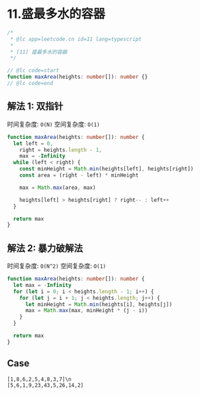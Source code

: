 # 11.盛最多水的容器

```ts
/*
 * @lc app=leetcode.cn id=11 lang=typescript
 *
 * [11] 盛最多水的容器
 */

// @lc code=start
function maxArea(heights: number[]): number {}
// @lc code=end
```

## 解法 1: 双指针

时间复杂度: `O(N)`
空间复杂度: `O(1)`

```ts
function maxArea(heights: number[]): number {
  let left = 0,
    right = heights.length - 1,
    max = -Infinity
  while (left < right) {
    const minHeight = Math.min(heights[left], heights[right])
    const area = (right - left) * minHeight

    max = Math.max(area, max)

    heights[left] > heights[right] ? right-- : left++
  }

  return max
}
```

## 解法 2: 暴力破解法

时间复杂度: `O(N^2)`
空间复杂度: `O(1)`

```ts
function maxArea(heights: number[]): number {
  let max = -Infinity
  for (let i = 0; i < heights.length - 1; i++) {
    for (let j = i + 1; j < heights.length; j++) {
      let minHeight = Math.min(heights[i], heights[j])
      max = Math.max(max, minHeight * (j - i))
    }
  }

  return max
}
```

## Case

```text
[1,8,6,2,5,4,8,3,7]\n
[5,6,1,9,23,43,5,26,14,2]
```
